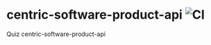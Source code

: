 # centric-software-product-api ![CI](https://github.com/zt1983811/centric-software-product-api/workflows/CI/badge.svg)
Quiz centric-software-product-api
